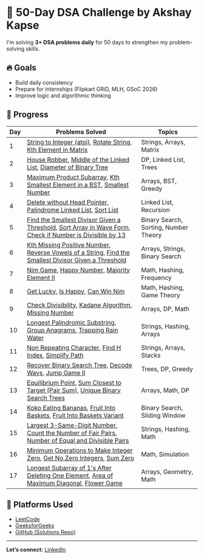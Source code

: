 # 🚀 50-Day DSA Challenge by Akshay Kapse

I'm solving **3+ DSA problems daily** for 50 days to strengthen my problem-solving skills.

## 🔥 Goals
- Build daily consistency
- Prepare for internships (Flipkart GRiD, MLH, GSoC 2026)
- Improve logic and algorithmic thinking

## 📅 Progress

| Day | Problems Solved                                                                 | Topics                      |
|-----|----------------------------------------------------------------------------------|-----------------------------|
| 1   | [String to Integer (atoi)](https://leetcode.com/problems/string-to-integer-atoi/), [Rotate String](https://leetcode.com/problems/rotate-string/), [Kth Element in Matrix](https://www.geeksforgeeks.org/problems/kth-element-in-matrix/1) | Strings, Arrays, Matrix     |
| 2   | [House Robber](https://leetcode.com/problems/house-robber/), [Middle of the Linked List](https://leetcode.com/problems/middle-of-the-linked-list/), [Diameter of Binary Tree](https://leetcode.com/problems/diameter-of-binary-tree/) | DP, Linked List, Trees  |
| 3   | [Maximum Product Subarray](https://leetcode.com/problems/maximum-product-subarray/), [Kth Smallest Element in a BST](https://www.geeksforgeeks.org/problems/kth-smallest-element-in-bst/1), [Smallest Number](https://www.geeksforgeeks.org/problems/smallest-number5823/1) | Arrays, BST, Greedy         |
| 4   | [Delete without Head Pointer](https://www.geeksforgeeks.org/problems/delete-without-head-pointer/1), [Palindrome Linked List](https://leetcode.com/problems/palindrome-linked-list/), [Sort List](https://leetcode.com/problems/sort-list/) | Linked List, Recursion      |
| 5   | [Find the Smallest Divisor Given a Threshold](https://leetcode.com/problems/find-the-smallest-divisor-given-a-threshold/), [Sort Array in Wave Form](https://www.geeksforgeeks.org/sort-array-wave-form-2/), [Check if Number is Divisible by 13](https://www.geeksforgeeks.org/check-if-a-number-is-divisible-by-13/) | Binary Search, Sorting, Number Theory |
| 6   | [Kth Missing Positive Number](https://leetcode.com/problems/kth-missing-positive-number/), [Reverse Vowels of a String](https://leetcode.com/problems/reverse-vowels-of-a-string/), [Find the Smallest Divisor Given a Threshold](https://leetcode.com/problems/find-the-smallest-divisor-given-a-threshold/) | Arrays, Strings, Binary Search |
| 7   | [Nim Game](https://leetcode.com/problems/nim-game/), [Happy Number](https://leetcode.com/problems/happy-number/), [Majority Element II](https://leetcode.com/problems/majority-element-ii/) | Math, Hashing, Frequency |
| 8   | [Get Lucky](Q1%20Get-lucky.js), [Is Happy](Q2%20Is-happy.js), [Can Win Nim](Q3%20Can-win-nim.js) | Math, Hashing, Game Theory |
| 9   | [Check Divisibility](Q1%20CheckDivisibility.js), [Kadane Algorithm](Q2%20KadaneAlgorithm.js), [Missing Number](Q3%20MissingNumber.js) | Arrays, DP, Math |
| 10  | [Longest Palindromic Substring](Q1%20Longest%20Palindromic%20Substring.js), [Group Anagrams](Q2%20Group%20Anagrams.js), [Trapping Rain Water](Q3%20Trapping%20Rain%20Water.js) | Strings, Hashing, Arrays |
| 11  | [Non Repeating Character](Q1%20Non%20Repeating%20Character.js), [Find H Index](Q2%20Find%20H%20Index.js), [Simplify Path](Q3%20Simplify%20Path.js) | Strings, Arrays, Stacks |
| 12 | [Recover Binary Search Tree](Day-12/Q1%20Recover%20Binary%20Search%20Tree.js), [Decode Ways](Day-12/Q2%20Decode%20Ways.js), [Jump Game II](Day-12/Q3%20Jump%20Game%20II.js) | Trees, DP, Greedy |
| 13 | [Equilibrium Point](Day-13/Q1%20Equilibrium%20Point.js), [Sum Closest to Target (Pair Sum)](Day-13/Q2%20Sum%20Closest%20to%20Target.js), [Unique Binary Search Trees](Day-13/Q3%20Unique%20Binary%20Search%20Trees.js) | Arrays, Math, DP |
| 14 | [Koko Eating Bananas](Day-14/Q1%20Koko%20Eating%20Bananas.js), [Fruit Into Baskets](Day-14/Q2%20Fruit%20Into%20Baskets.js), [Fruit Into Baskets Variant](Day-14/Q3%20Fruit%20Into%20Baskets%20Variant.js) | Binary Search, Sliding Window |
| 15 | [Largest 3-Same-Digit Number](Day-15/Q1%20Largest%203-Same-Digit%20Number.js), [Count the Number of Fair Pairs](Day-15/Q2%20Count%20the%20Number%20of%20Fair%20Pairs.js), [Number of Equal and Divisible Pairs](Day-15/Q3%20Number%20of%20Equal%20and%20Divisible%20Pairs.js) | Strings, Hashing, Math |
| 16 | [Minimum Operations to Make Integer Zero](Day-16/Q1%20Minimum%20Operations%20to%20Make%20Integer%20Zero.js), [Get No Zero Integers](Day-16/Q2%20Get%20No%20Zero%20Integers.js), [Sum Zero](Day-16/Q3%20Sum%20Zero.js) | Math, Simulation |
| 17 | [Longest Subarray of 1's After Deleting One Element](Day-17/Q1%20Longest%20Subarray.js), [Area of Maximum Diagonal](Day-17/Q2%20Area%20of%20Max%20Diagonal.js), [Flower Game](Day-17/Q3%20Flower%20Game.js) | Arrays, Geometry, Math |




## 📌 Platforms Used
- [LeetCode](https://leetcode.com/u/Akshaykapse77/)
- [GeeksforGeeks](https://www.geeksforgeeks.org/user/akshaykdlb2/)
- [GitHub (Solutions Repo)](https://github.com/Akshaykdlb2/50-Days-DSA-Challenge)

---
**Let’s connect:** [LinkedIn](https://www.linkedin.com/in/akshay-kapse-481209328/)
